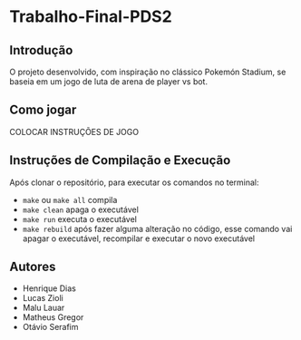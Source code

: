 # Trabalho-Final-PDS2

## Introdução
O projeto desenvolvido, com inspiração no clássico Pokemón Stadium, se baseia em um jogo de luta de arena de player vs bot. 

## Como jogar
COLOCAR INSTRUÇÕES DE JOGO

## Instruções de Compilação e Execução
Após clonar o repositório, para executar os comandos no terminal:
- `make` ou `make all` compila 
- `make clean` apaga o executável
- `make run` executa o executável
- `make rebuild` após fazer alguma alteração no código, esse comando vai apagar o executável, recompilar
e executar o novo executável

## Autores
- Henrique Dias
- Lucas Zioli
- Malu Lauar
- Matheus Gregor
- Otávio Serafim

